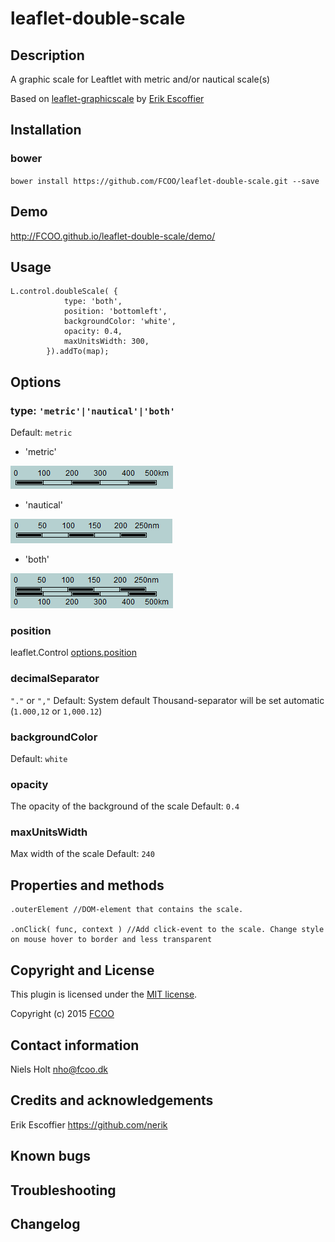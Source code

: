 # leaflet-double-scale
>


## Description
A graphic scale for Leaftlet with metric and/or nautical scale(s)

Based on [leaflet-graphicscale](https://github.com/nerik/leaflet-graphicscale) by [Erik Escoffier](https://github.com/nerik) 

## Installation
### bower
`bower install https://github.com/FCOO/leaflet-double-scale.git --save`

## Demo
http://FCOO.github.io/leaflet-double-scale/demo/ 

## Usage

    L.control.doubleScale( {
    			type: 'both',
    			position: 'bottomleft', 
    			backgroundColor: 'white',
    			opacity: 0.4,
    			maxUnitsWidth: 300, 
    		}).addTo(map);



## Options

### type: ```'metric'|'nautical'|'both'```
Default: `metric`

- 'metric'

![](readme/metric.png)

- 'nautical'

![](readme/nautical.png)

- 'both'

![](readme/both.png)

### position
leaflet.Control [options.position](http://leafletjs.com/reference.html#control-options)

### decimalSeparator
`"."` or `","`
Default: System default
Thousand-separator will be set automatic (`1.000,12` or `1,000.12`) 

### backgroundColor
Default: `white`

### opacity
The opacity of the background of the scale
Default: `0.4`

### maxUnitsWidth
Max width of the scale
Default: `240`

## Properties and methods
	.outerElement //DOM-element that contains the scale. 

	.onClick( func, context ) //Add click-event to the scale. Change style on mouse hover to border and less transparent 

## Copyright and License
This plugin is licensed under the [MIT license](https://github.com/FCOO/leaflet-double-scale/LICENSE).

Copyright (c) 2015 [FCOO](https://github.com/FCOO)

## Contact information

Niels Holt nho@fcoo.dk


## Credits and acknowledgements
Erik Escoffier <https://github.com/nerik> 

## Known bugs

## Troubleshooting

## Changelog



